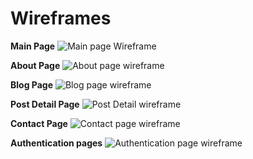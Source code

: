 # Wireframes 
**Main Page**
![Main page Wireframe](read.me_pics/wireframes-INDEX-D.jpg)

**About Page**
![About page wireframe](read.me_pics/wireframes-ABOUT-D.jpg)

**Blog Page**
![Blog page wireframe](read.me_pics/wireframes-BLOG-D.jpg)

**Post Detail Page**
![Post Detail wireframe](read.me_pics/wireframes-POSTDET-D.jpg)

**Contact Page**
![Contact page wireframe](read.me_pics/wireframes-CONTACT-D.jpg)

**Authentication pages**
![Authentication page wireframe](read.me_pics/wireframes-AUTH-D.jpg)
